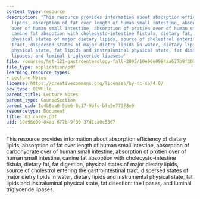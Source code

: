 ```yaml
---
content_type: resource
description: 'This resource provides information about absorption efficiency of dietary
  lipids, absorption of fat over length of human small intestine, absorption of carbohydrate
  over of human small intestine, absorption of protien over of human small intestine,
  canine fat absoption with cholecysto-intestine fistula, dietary fat, fat digestion,
  physical states of major dietary lipids, source of cholestrol entering the gastrointestinal
  tract, dispersed states of major dietry lipids in water, dietary lipids and instrumental
  physical state, fat lipids and instraluminal physical state, fat disestion: the
  lipases, and luminal triglyceride lipases.'
file: /courses/hst-121-gastroenterology-fall-2005/10e96e0984aa677b9f3037d1ca0c5567_03_carey.pdf
file_type: application/pdf
learning_resource_types:
- Lecture Notes
license: https://creativecommons.org/licenses/by-nc-sa/4.0/
ocw_type: OCWFile
parent_title: Lecture Notes
parent_type: CourseSection
parent_uid: 1c4b8ea0-5de6-6c17-9bfc-bfe5e773f8e0
resourcetype: Document
title: 03_carey.pdf
uid: 10e96e09-84aa-677b-9f30-37d1ca0c5567
---
```

This resource provides information about absorption efficiency of dietary lipids, absorption of fat over length of human small intestine, absorption of carbohydrate over of human small intestine, absorption of protien over of human small intestine, canine fat absoption with cholecysto-intestine fistula, dietary fat, fat digestion, physical states of major dietary lipids, source of cholestrol entering the gastrointestinal tract, dispersed states of major dietry lipids in water, dietary lipids and instrumental physical state, fat lipids and instraluminal physical state, fat disestion: the lipases, and luminal triglyceride lipases.